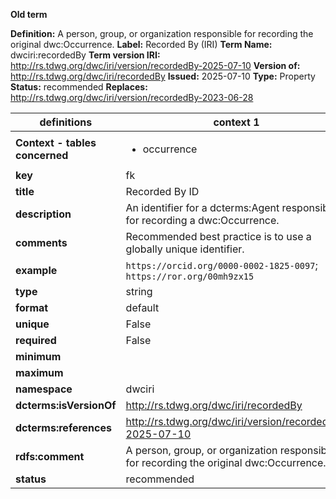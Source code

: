 **Old term**

**Definition:** A person, group, or organization responsible for recording the original dwc:Occurrence.
**Label:** Recorded By (IRI)
**Term Name:** dwciri:recordedBy
**Term version IRI:** http://rs.tdwg.org/dwc/iri/version/recordedBy-2025-07-10
**Version of:** http://rs.tdwg.org/dwc/iri/recordedBy
**Issued:** 2025-07-10
**Type:** Property
**Status:** recommended
**Replaces:** http://rs.tdwg.org/dwc/iri/version/recordedBy-2023-06-28


| definitions | context 1 |
|-|-|
| **Context - tables concerned** | <ul><li>occurrence</li></ul> |
| **key** | fk |
| **title** | Recorded By ID |
| **description** | An identifier for a dcterms:Agent responsible for recording a dwc:Occurrence. |
| **comments** | Recommended best practice is to use a globally unique identifier. |
| **example** | `https://orcid.org/0000-0002-1825-0097`; `https://ror.org/00mh9zx15` |
| **type** | string |
| **format** | default |
| **unique** | False |
| **required** | False |
| **minimum** |  |
| **maximum** |  |
| **namespace** | dwciri |
| **dcterms:isVersionOf** | http://rs.tdwg.org/dwc/iri/recordedBy |
| **dcterms:references** | http://rs.tdwg.org/dwc/iri/version/recordedBy-2025-07-10 |
| **rdfs:comment** | A person, group, or organization responsible for recording the original dwc:Occurrence. |
| **status** | recommended |

